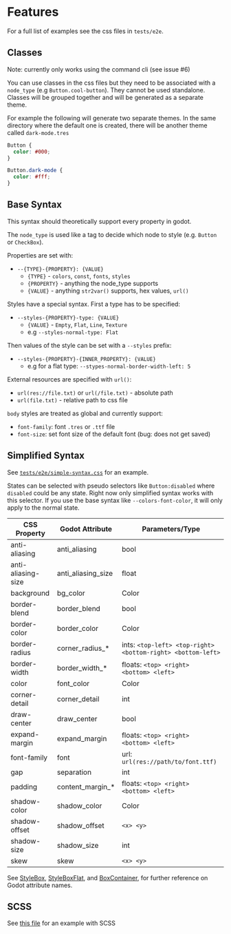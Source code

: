 # Features

For a full list of examples see the css files in `tests/e2e`.

## Classes

Note: currently only works using the command cli (see issue #6)

You can use classes in the css files but they need to be associated with a `node_type` (e.g `Button.cool-button`).
They cannot be used standalone. Classes will be grouped together and will be generated as a separate theme.

For example the following will generate two separate themes. In the same directory where the default one is created,
there will be another theme called `dark-mode.tres`

```css
Button {
  color: #000;
}

Button.dark-mode {
  color: #fff;
}
```

## Base Syntax

This syntax should theoretically support every property in godot.

The `node_type` is used like a tag to decide which node to style (e.g. `Button` or `CheckBox`).

Properties are set with:

- `--{TYPE}-{PROPERTY}: {VALUE}`
  - `{TYPE}` - `colors`, `const`, `fonts`, `styles`
  - `{PROPERTY}` - anything the node_type supports
  - `{VALUE}` - anything `str2var()` supports, hex values, `url()`

Styles have a special syntax. First a type has to be specified:

- `--styles-{PROPERTY}-type: {VALUE}`
  - `{VALUE}` - `Empty`, `Flat`, `Line`, `Texture`
  - e.g `--styles-normal-type: Flat`

Then values of the style can be set with a `--styles` prefix:

- `--styles-{PROPERTY}-{INNER_PROPERTY}: {VALUE}`
  - e.g for a flat type: `--stypes-normal-border-width-left: 5`

External resources are specified with `url()`:

- `url(res://file.txt)` or `url(/file.txt)` - absolute path
- `url(file.txt)` - relative path to css file

`body` styles are treated as global and currently support:

- `font-family`: font `.tres` or `.ttf` file
- `font-size`: set font size of the default font (bug: does not get saved)

## Simplified Syntax

See [`tests/e2e/simple-syntax.css`](./tests/e2e/simple-syntax.css) for an example.

States can be selected with pseudo selectors like `Button:disabled` where `disabled` could be any state.
Right now only simplified syntax works with this selector.
If you use the base syntax like `--colors-font-color`, it will only apply to the normal state.

| CSS Property       | Godot Attribute    | Parameters/Type |
|--------------------|--------------------|------------|
| anti-aliasing      | anti_aliasing      | bool |
| anti-aliasing-size | anti_aliasing_size | float |
| background         | bg_color           | Color |
| border-blend       | border_blend       | bool |
| border-color       | border_color       | Color |
| border-radius      | corner_radius_*    | ints: `<top-left> <top-right> <bottom-right> <bottom-left>` |
| border-width       | border_width_*     | floats: `<top> <right> <bottom> <left>` |StyleBoxFlat
| color              | font_color         | Color |
| corner-detail      | corner_detail      | int |
| draw-center        | draw_center        | bool |
| expand-margin      | expand_margin      | floats: `<top> <right> <bottom> <left>` |StyleBoxFlat
| font-family        | font               | url: `url(res://path/to/font.ttf)` |
| gap                | separation         | int |
| padding            | content_margin_*   | floats: `<top> <right> <bottom> <left>` |
| shadow-color       | shadow_color       | Color |
| shadow-offset      | shadow_offset      | `<x> <y>` |
| shadow-size        | shadow_size        | int |
| skew               | skew               | `<x> <y>` |

See
[StyleBox](https://docs.godotengine.org/en/stable/classes/class_stylebox.html),
[StyleBoxFlat](https://docs.godotengine.org/en/stable/classes/class_styleboxflat.html),
and [BoxContainer](https://docs.godotengine.org/en/stable/classes/class_boxcontainer.html),
for further reference on Godot attribute names.

## SCSS

See [this file](./themes/theme.scss) for an example with SCSS
